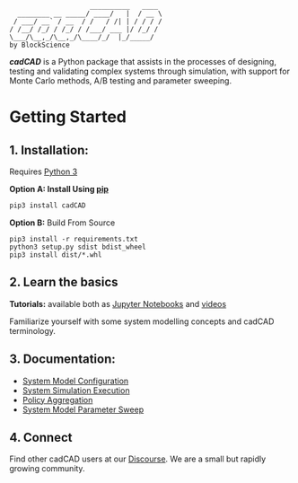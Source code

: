 ```
                    __________   ____ 
  ________ __ _____/ ____/   |  / __ \
 / ___/ __` / __  / /   / /| | / / / /
/ /__/ /_/ / /_/ / /___/ ___ |/ /_/ / 
\___/\__,_/\__,_/\____/_/  |_/_____/  
by BlockScience
```
***cadCAD*** is a Python package that assists in the processes of designing, testing and validating complex systems 
through simulation, with support for Monte Carlo methods, A/B testing and parameter sweeping. 

# Getting Started
## 1. Installation: 
Requires [Python 3](https://www.python.org/downloads/) 

**Option A: Install Using [pip](https://pypi.org/project/cadCAD/)** 
```bash
pip3 install cadCAD
```

**Option B:** Build From Source
```
pip3 install -r requirements.txt
python3 setup.py sdist bdist_wheel
pip3 install dist/*.whl
```

 
## 2. Learn the basics
**Tutorials:** available both as [Jupyter Notebooks](tutorials) and [videos](https://www.youtube.com/watch?v=uJEiYHRWA9g&list=PLmWm8ksQq4YKtdRV-SoinhV6LbQMgX1we) 

Familiarize yourself with some system modelling concepts and cadCAD terminology.

## 3. Documentation:
* [System Model Configuration](documentation/Simulation_Configuration.md)
* [System Simulation Execution](documentation/Simulation_Execution.md)
* [Policy Aggregation](documentation/Policy_Aggregation.md)
* [System Model Parameter Sweep](documentation/System_Model_Parameter_Sweep.md)

## 4. Connect
Find other cadCAD users at our [Discourse](https://community.cadcad.org/). We are a small but rapidly growing community.
